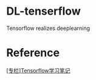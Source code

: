 # DL-tenserflow
Tensorflow realizes deeplearning

# Reference
[[专栏]Tensorflow学习笔记](https://blog.csdn.net/qq_33431368/column/info/23593)
